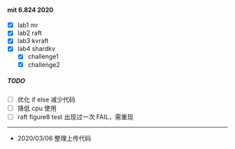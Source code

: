 #### mit 6.824 2020

- [x] lab1 mr
- [x] lab2 raft
- [x] lab3 kvraft
- [x] lab4 shardkv
    - [x] challenge1
    - [x] challenge2

##### TODO
- [ ] 优化 if else 减少代码
- [ ] 降低 cpu 使用
- [ ] raft figure8 test 出现过一次 FAIL，需重现
-----

* 2020/03/06 
    整理上传代码
